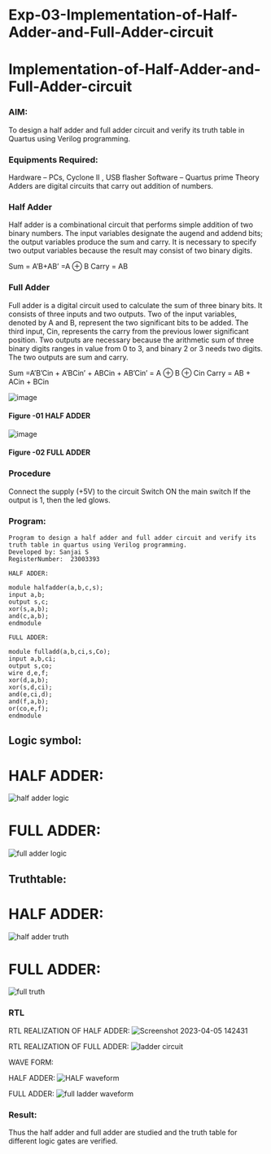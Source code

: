 # Exp-03-Implementation-of-Half-Adder-and-Full-Adder-circuit

# Implementation-of-Half-Adder-and-Full-Adder-circuit
### AIM:
To design a half adder and full adder circuit and verify its truth table in Quartus using Verilog programming.

### Equipments Required:
Hardware – PCs, Cyclone II , USB flasher
Software – Quartus prime
Theory
Adders are digital circuits that carry out addition of numbers.

### Half Adder
Half adder is a combinational circuit that performs simple addition of two binary numbers. The input variables designate the augend and addend bits; the output variables produce the sum and carry. It is necessary to specify two output variables because the result may consist of two binary digits.

Sum = A’B+AB’ =A ⊕ B Carry = AB

### Full Adder
Full adder is a digital circuit used to calculate the sum of three binary bits. It consists of three inputs and two outputs. Two of the input variables, denoted by A and B, represent the two significant bits to be added. The third input, Cin, represents the carry from the previous lower significant position. Two outputs are necessary because the arithmetic sum of three binary digits ranges in value from 0 to 3, and binary 2 or 3 needs two digits. The two outputs are sum and carry.

Sum =A’B’Cin + A’BCin’ + ABCin + AB’Cin’ = A ⊕ B ⊕ Cin Carry = AB + ACin + BCin

 ![image](https://user-images.githubusercontent.com/36288975/163552156-a13e5a56-c638-4110-97d9-8896907c8d25.png)

#### Figure -01 HALF ADDER 


![image](https://user-images.githubusercontent.com/36288975/163552057-b3547877-6d07-45b4-b7e0-bcfebfad9e1d.png)

#### Figure -02 FULL ADDER 

### Procedure

Connect the supply (+5V) to the circuit
Switch ON the main switch
If the output is 1, then the led glows.

### Program:

```
Program to design a half adder and full adder circuit and verify its truth table in quartus using Verilog programming.
Developed by: Sanjai S
RegisterNumber:  23003393

HALF ADDER:

module halfadder(a,b,c,s);
input a,b;
output s,c;
xor(s,a,b);
and(c,a,b);
endmodule

FULL ADDER:

module fulladd(a,b,ci,s,Co);
input a,b,ci;
output s,co;
wire d,e,f;
xor(d,a,b);
xor(s,d,ci);
and(e,ci,d);
and(f,a,b);
or(co,e,f);
endmodule
```

## Logic symbol:

# HALF ADDER:
![half adder logic](https://user-images.githubusercontent.com/120194155/232570317-e7577ea1-58c7-4066-a23f-600fe3f15d11.png)

# FULL ADDER:
![full adder logic](https://user-images.githubusercontent.com/120194155/232570401-c97e4dcc-551d-459a-a2ea-388696958d9d.png)

## Truthtable:

# HALF ADDER:
![half adder truth](https://user-images.githubusercontent.com/120194155/232570504-1117cc92-ac1c-4f75-b4b6-ab230836ad46.png)

# FULL ADDER:
![full truth](https://user-images.githubusercontent.com/120194155/232570579-dd0910fb-d387-42ee-9830-73781c318bdb.png)

### RTL

RTL REALIZATION OF HALF ADDER:
![Screenshot 2023-04-05 142431](https://user-images.githubusercontent.com/120194155/232571149-4c83234e-7ab9-4ac1-865b-a2d7348515ca.png)

RTL REALIZATION OF FULL ADDER:
![ladder circuit](https://user-images.githubusercontent.com/120194155/232571329-a650b349-14f1-43ab-aa77-715c2dd0d1d5.png)

WAVE FORM:

HALF ADDER:
![HALF waveform](https://user-images.githubusercontent.com/120194155/232572389-e71c3826-2f8f-4331-81b0-d1bab2e61517.png)


FULL ADDER:
![full ladder waveform](https://user-images.githubusercontent.com/120194155/232572089-6badf782-5a5d-4f41-9289-0b20e4e0e9f5.png)

### Result:
Thus the half adder and full adder are studied and the truth table for different logic gates are verified.
